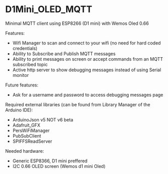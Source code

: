 # D1Mini_OLED_MQTT
Minimal MQTT client using ESP8266 (D1 mini) with Wemos Oled 0.66 

Features:
* Wifi Manager to scan and connect to your wifi (no need for hard coded credentials)
* Ability to Subscribe and Publish MQTT messages
* Ability to print messages on screen or accept commands from an MQTT subscribed topic 
* Active http server to show debugging messages instead of using Serial monitor

Future features:
* Ask for a username and password to access debugging messages page


Required external libraries (can be found from Library Manager of the Arduino IDE):
* ArduinoJson v5 NOT v6 beta
* Adafruit_GFX
* PersWiFiManager
* PubSubClient
* SPIFFSReadServer


Needed hardware:
* Generic ESP8366, D1 mini preffered
* I2C 0.66 OLED screen (Wemos d1 mini Oled)
